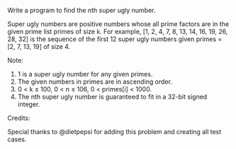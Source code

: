 Write a program to find the nth super ugly number.

Super ugly numbers are positive numbers whose all prime factors are in the given prime list primes of size k. For example, [1, 2, 4, 7, 8, 13, 14, 16, 19, 26, 28, 32] is the sequence of the first 12 super ugly numbers given primes = [2, 7, 13, 19] of size 4.

Note:
1. 1 is a super ugly number for any given primes.
2. The given numbers in primes are in ascending order.
3. 0 < k ≤ 100, 0 < n ≤ 106, 0 < primes[i] < 1000.
4. The nth super ugly number is guaranteed to fit in a 32-bit signed integer.

Credits:

Special thanks to @dietpepsi for adding this problem and creating all test cases.